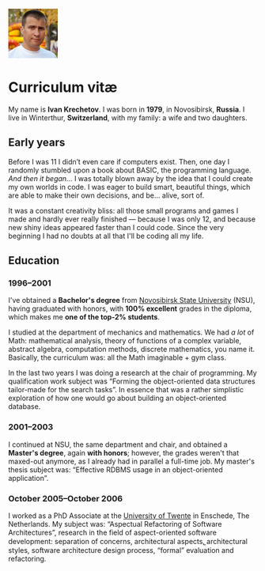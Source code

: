 ![IKR](img/ikr.jpg "Ivan Krechetov")

# Curriculum vitæ

My name is **Ivan Krechetov**. I was born in **1979**, in Novosibirsk, **Russia**. I live in
Winterthur, **Switzerland**, with my family: a wife and two daughters.

## Early years

Before I was 11 I didn’t even care if computers exist. Then, one day I randomly stumbled upon a book
about BASIC, the programming language. _And then it began…_ I was totally blown away by the idea
that I could create my own worlds in code. I was eager to build smart, beautiful things, which are
able to make their own decisions, and be… alive, sort of.

It was a constant creativity bliss: all those small programs and games I made and hardly ever really
finished — because I was only 12, and because new shiny ideas appeared faster than I could code.
Since the very beginning I had no doubts at all that I'll be coding all my life.

## Education

### 1996–2001

I've obtained a **Bachelor's degree** from [Novosibirsk State University](http://www.nsu.ru) (NSU),
having graduated with honors, with **100% excellent** grades in the diploma, which makes me **one of
the top-2% students**.

I studied at the department of mechanics and mathematics. We had _a lot_ of Math: mathematical
analysis, theory of functions of a complex variable, abstract algebra, computation methods, discrete
mathematics, you name it. Basically, the curriculum was: all the Math imaginable + gym class.

In the last two years I was doing a research at the chair of programming. My qualification work
subject was “Forming the object-oriented data structures tailor-made for the search tasks”. In
essence that was a rather simplistic exploration of how one would go about building an
object-oriented database.

### 2001–2003

I continued at NSU, the same department and chair, and obtained a **Master's degree**, again
**with honors**; however, the grades weren't that maxed-out anymore, as I already had in parallel a
full-time job. My master's thesis subject was: “Effective RDBMS usage in an object-oriented
application”.

### October 2005–October 2006

I worked as a PhD Associate at the [University of Twente](http://trese.cs.utwente.nl/) in Enschede,
The Netherlands. My subject was: “Aspectual Refactoring of Software Architectures”, research in the
field of aspect-oriented software development: separation of concerns, architectural aspects,̱
architectural styles, software architecture design process, “formal” evaluation and refactoring.
